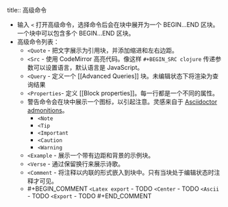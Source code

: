 title:: 高级命令

- 输入 `<` 打开高级命令，选择命令后会在块中展开为一个 BEGIN...END 区块。一个块中可以包含多个 BEGIN...END 区块。
- 高级命令列表：
	- `<Quote` - 把文字展示为引用块，并添加缩进和左右边距。
	- `<Src` - 使用 CodeMirror 高亮代码。像这样 `#+BEGIN_SRC clojure` 传递参数可以设置语言，默认语言是 JavaScript。
	- `<Query` - 定义一个 [[Advanced Queries]] 块。未编辑状态下将渲染为查询结果
	- `<Properties`- 定义 [[Block properties]]。每一行都是一个不同的属性。
	- 警告命令会在块中展示一个图标，以引起注意。灵感来自于 [Asciidoctor admonitions](https://asciidoctor.org/docs/user-manual/#admonition)。
		- `<Note`
		- `<Tip`
		- `<Important`
		- `<Caution`
		- `<Warning`
	- `<Example` - 展示一个带有边距和背景的示例块。
	- `<Verse` - 通过保留换行来展示诗歌。
	- `<Comment` - 将注释以内联的形式嵌入到块中。只有当块处于编辑状态时注释才可见。
	-
	  #+BEGIN_COMMENT
	  `<Latex export` - TODO
	  `<Center` - TODO
	  `<Ascii` - TODO
	  `<Export` - TODO
	  #+END_COMMENT